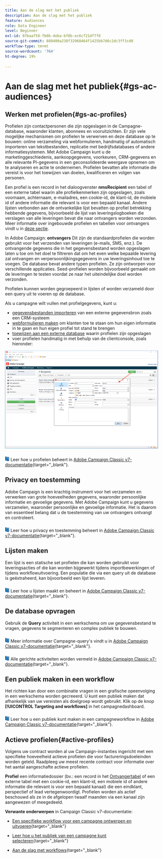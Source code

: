```yaml
---
title: Aan de slag met het publiek
description: Aan de slag met het publiek
feature: Audiences
role: Data Engineer
level: Beginner
exl-id: 07baa759-fb0b-4eba-bf8b-ec6cf21df7f8
source-git-commit: 889400a238f32968464f1425bb7d6c2dc3ff3cd0
workflow-type: tm+mt
source-wordcount: '764'
ht-degree: 19%

---
```


# Aan de slag met het publiek{#gs-ac-audiences}

## Werken met profielen{#gs-ac-profiles}

Profielen zijn contactpersonen die zijn opgeslagen in de Campagne-database, waaronder klanten, abonnees en vooruitzichten. Er zijn vele mogelijke mechanismen om profielen te verwerven en deze database op te bouwen: online verzameling via webformulieren, handmatig of automatisch importeren van tekstbestanden, replicatie met bedrijfsdatabases of andere informatiesystemen. Met Adobe Campaign kunt u de marketinggeschiedenis, aankoopgegevens, voorkeuren, CRM-gegevens en alle relevante PI-gegevens in een geconsolideerde weergave opnemen om te analyseren en actie te ondernemen. Profielen bevatten alle informatie die vereist is voor het toewijzen van doelen, kwalificeren en volgen van personen.

Een profiel is een record in het dialoogvenster **nmsRecipient** een tabel of een externe tabel waarin alle profielkenmerken zijn opgeslagen, zoals voornaam, achternaam, e-mailadres, een cookie-id, de klant-id, de mobiele id of andere informatie die relevant is voor een bepaald kanaal. Andere lijsten verbonden aan de ontvankelijke lijst bevatten op profiel betrekking hebbende gegevens, bijvoorbeeld de lijst van leveringslogboeken die verslagen van alle leveringen bevat die naar ontvangers worden verzonden. Meer informatie over ingebouwde profielen en tabellen voor ontvangers vindt u in [deze sectie](../dev/datamodel.md#ootb-profiles).

In Adobe Campaign: **ontvangers** Dit zijn de standaardprofielen die worden gebruikt voor het verzenden van leveringen (e-mails, SMS, enz.). De ontvangende gegevens die in het gegevensbestand worden opgeslagen laten u toe om het doel te filtreren dat om het even welke bepaalde levering zal ontvangen en verpersoonlijkingsgegevens in uw leveringsinhoud toe te voegen. De database bevat andere typen profielen. Ze zijn ontworpen voor verschillende applicaties. Seed-profielen worden bijvoorbeeld gemaakt om de leveringen te testen voordat ze naar het uiteindelijke doel worden verzonden.

Profielen kunnen worden gegroepeerd in lijsten of worden verzameld door een query uit te voeren op de database.

Als u campagne wilt vullen met profielgegevens, kunt u:

* [gegevensbestanden importeren](import.md) van een externe gegevensbron zoals een CRM-systeem
* [webformulieren maken](../dev/webapps.md) om klanten toe te staan om hun eigen informatie in te gaan en hun eigen profiel tot stand te brengen
* [toewijzen aan een externe database](../connect/fda.md) waarin profielen zijn opgeslagen
* voer profielen handmatig in met behulp van de clientconsole, zoals hieronder:

![](assets/create-profile.png)

![](../assets/do-not-localize/book.png) Leer hoe u profielen beheert in [Adobe Campaign Classic v7-documentatie](https://experienceleague.adobe.com/docs/campaign-classic/using/getting-started/profile-management/about-profiles.html){target=&quot;_blank&quot;}.


## Privacy en toestemming

Adobe Campaign is een krachtig instrument voor het verzamelen en verwerken van grote hoeveelheden gegevens, waaronder persoonlijke informatie en gevoelige gegevens. Met Adobe Campaign kunt u gegevens verzamelen, waaronder persoonlijke en gevoelige informatie. Het is daarom van essentieel belang dat u de toestemming van uw ontvangers ontvangt en controleert.

![](../assets/do-not-localize/book.png) Leer hoe u privacy en toestemming beheert in [Adobe Campaign Classic v7-documentatie](https://experienceleague.adobe.com/docs/campaign-classic/using/getting-started/privacy/privacy-and-recommendations.html){target=&quot;_blank&quot;}.

## Lijsten maken

Een lijst is een statische set profielen die kan worden gebruikt voor leveringsacties of die kan worden bijgewerkt tijdens importbewerkingen of tijdens workflowuitvoering. Een populatie die via een query uit de database is geëxtraheerd, kan bijvoorbeeld een lijst leveren.

![](../assets/do-not-localize/book.png) Leer hoe u lijsten maakt en beheert in [Adobe Campaign Classic v7-documentatie](https://experienceleague.adobe.com/docs/campaign-classic/using/getting-started/profile-management/creating-and-managing-lists.html){target=&quot;_blank&quot;}.

## De database opvragen

Gebruik de **Query** activiteit in een werkschema om uw gegevensbestand te vragen, gegevens te segmenteren en complex publiek te bouwen.

![](../assets/do-not-localize/book.png) Meer informatie over Campagne-query&#39;s vindt u in [Adobe Campaign Classic v7-documentatie](https://experienceleague.adobe.com/docs/campaign-classic/using/automating-with-workflows/introduction/targeting-data.html){target=&quot;_blank&quot;}.

![](../assets/do-not-localize/book.png) Alle gerichte activiteiten worden vermeld in [Adobe Campaign Classic v7-documentatie](https://experienceleague.adobe.com/docs/campaign-classic/using/automating-with-workflows/targeting-activities/about-targeting-activities.html){target=&quot;_blank&quot;}.

## Een publiek maken in een workflow

Het richten kan door een combinatie vragen in een grafische opeenvolging in een werkschema worden gecreeerd. U kunt een publiek maken dat afhankelijk van uw vereisten als doelgroep wordt gebruikt. Klik op de knop **[!UICONTROL Targeting and workflows]** in het campagnedashboard.

![](../assets/do-not-localize/book.png) Leer hoe u een publiek kunt maken in een campagneworkflow in [Adobe Campaign Classic v7-documentatie](https://experienceleague.adobe.com/docs/campaign-classic/using/orchestrating-campaigns/orchestrate-campaigns/marketing-campaign-target.html?lang=en#building-the-main-target-in-a-workflow){target=&quot;_blank&quot;}.


## Actieve profielen{#active-profiles}

Volgens uw contract worden al uw Campaign-instanties ingericht met een specifieke hoeveelheid actieve profielen die voor factureringsdoeleinden worden geteld. Raadpleeg uw meest recente contract voor informatie over het aantal aangeschafte actieve profielen.

**Profiel** een informatiedossier (bv.: een record in het [Ontvangertabel](../dev/datamodel.md) of een externe tabel met een cookie-id, een klant-id, een mobiele id of andere informatie die relevant is voor een bepaald kanaal) die een eindklant, perspectief of lead vertegenwoordigt. Profielen worden als actief beschouwd als ze in de afgelopen twaalf maanden via een kanaal zijn aangewezen of meegedeeld.

<!--
You can monitor the number of active profiles used on your instances directly from Campaign Control Panel. 

![](../assets/do-not-localize/book.png) For more on this, refer to the [Control Panel documentation](https://docs.adobe.com/content/help/en/control-panel/using/performance-monitoring/active-profiles-monitoring.html).
-->


**Verwante onderwerpen** in Campaign Classic v7-documentatie:

* [Een specifieke workflow voor een campagne ontwerpen en uitvoeren](https://experienceleague.adobe.com/docs/campaign-classic/using/automating-with-workflows/introduction/building-a-workflow.html){target=&quot;_blank&quot;}

* [Leer hoe u het publiek van een campagne kunt selecteren](https://experienceleague.adobe.com/docs/campaign-classic/using/orchestrating-campaigns/orchestrate-campaigns/marketing-campaign-target.html){target=&quot;_blank&quot;}

* [Aan de slag met workflows](https://experienceleague.adobe.com/docs/campaign-classic/using/automating-with-workflows/introduction/about-workflows.html){target=&quot;_blank&quot;}

